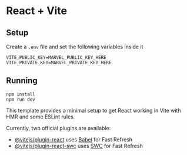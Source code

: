 # React + Vite

## Setup

Create a `.env` file and set the following variables inside it

```
VITE_PUBLIC_KEY=MARVEL_PUBLIC_KEY_HERE
VITE_PRIVATE_KEY=MARVEL_PRIVATE_KEY_HERE
```

## Running

```
npm install
npm run dev
```



This template provides a minimal setup to get React working in Vite with HMR and some ESLint rules.

Currently, two official plugins are available:

- [@vitejs/plugin-react](https://github.com/vitejs/vite-plugin-react/blob/main/packages/plugin-react/README.md) uses [Babel](https://babeljs.io/) for Fast Refresh
- [@vitejs/plugin-react-swc](https://github.com/vitejs/vite-plugin-react-swc) uses [SWC](https://swc.rs/) for Fast Refresh
